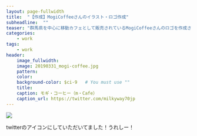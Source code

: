 ```yaml
---
layout: page-fullwidth
title:  "【作成】MogiCoffeeさんのイラスト・ロゴ作成"
subheadline:  ""
teaser: "群馬県を中心に移動カフェとして販売されているMogiCoffeeさんのロゴを作成させていただきました！"
categories:
    - work
tags:
    - work
header:
    image_fullwidth:
    image: 20190331_mogi-coffee.jpg
    pattern:
    color:
    background-color: $ci-9   # You must use ""
    title:
    caption: モギ・コーヒー（m・Cafe）
    caption_url: https://twitter.com/milkyway70jp
---
```


[![](https://lh3.googleusercontent.com/pw/ACtC-3dgyBrxVd0re0hKJX_aPe0rDgOa2w-ZBp1dKZXiL60909JvbdRdvcSgAPhMaokbVJmxR6pApek7nC4LDO1V9QwJ03n-DeDm9NrWdwuiqYRRVAmGATbgqAn11mRwCDuSsy572h9krVFK51Vz1_sf8JOf=w593-h516-no?authuser=2)](https://twitter.com/milkyway70jp)

twitterのアイコンにしていただいてました！うれしー！